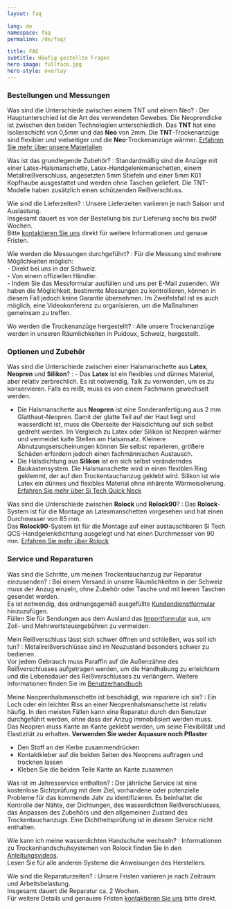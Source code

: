 ```yaml
---
layout: faq

lang: de
namespace: faq
permalink: /de/faq/

title: FAQ
subtitle: Häufig gestellte Fragen
hero-image: fullface.jpg
hero-style: overlay
---
```


### Bestellungen und Messungen
Was sind die Unterschiede zwischen einem TNT und einem Neo?
: Der Hauptunterschied ist die Art des verwendeten Gewebes. Die Neoprendicke ist zwischen den beiden Technologien unterschiedlich. Das **TNT** hat eine Isolierschicht von 0,5mm und das **Neo** von 2mm. Die **TNT**-Trockenanzüge sind flexibler und vielseitiger und die **Neo**-Trockenanzüge wärmer. [Erfahren Sie mehr über unsere Materialien](https://www.sftech.ch/{{page.lang}}/materials)

Was ist das grundlegende Zubehör?
: Standardmäßig sind die Anzüge mit einer Latex-Halsmanschette, Latex-Handgelenkmanschetten, einem Metallreißverschluss, angesetzten 5mm Stiefeln und einer 5mm K01 Kopfhaube ausgestattet und werden ohne Taschen geliefert. Die TNT-Modelle haben zusätzlich einen schützenden Reißverschluss.

Wie sind die Lieferzeiten?
: Unsere Lieferzeiten variieren je nach Saison und Auslastung. <br>
Insgesamt dauert es von der Bestellung bis zur Lieferung sechs bis zwölf Wochen.<br>
Bitte [kontaktieren Sie uns](https://www.sftech.ch/{{page.lang}}/contact) direkt für weitere Informationen und genaue Fristen.

Wie werden die Messungen durchgeführt?
: Für die Messung sind mehrere Möglichkeiten möglich:<br>
    - Direkt bei uns in der Schweiz.<br>
    - Von einem offiziellen Händler.<br>
    - Indem Sie das Messformular ausfüllen und uns per E-Mail zusenden. Wir haben die Möglichkeit, bestimmte Messungen zu kontrollieren, können in diesem Fall jedoch keine Garantie übernehmen. Im Zweifelsfall ist es auch möglich, eine Videokonferenz zu organisieren, um die Maßnahmen gemeinsam zu treffen.

Wo werden die Trockenanzüge hergestellt?
: Alle unsere Trockenanzüge werden in unseren Räumlichkeiten in Puidoux, Schweiz, hergestellt.

### Optionen und Zubehör
Was sind die Unterschiede zwischen einer Halsmanschette aus **Latex**, **Neopren** und **Silikon**?
: - Das **Latex** ist ein flexibles und dünnes Material, aber relativ zerbrechlich. Es ist notwendig, Talk zu verwenden, um es zu konservieren. Falls es reißt, muss es von einem Fachmann gewechselt werden.
- Die Halsmanschette aus **Neopren** ist eine Sonderanfertigung aus 2 mm Glatthaut-Neopren. Damit der glatte Teil auf der Haut liegt und wasserdicht ist, muss die Oberseite der Halsdichtung auf sich selbst gedreht werden. Im Vergleich zu Latex oder Silikon ist Neopren wärmer und vermeidet kalte Stellen am Halsansatz. Kleinere Abnutzungserscheinungen können Sie selbst reparieren, größere Schäden erfordern jedoch einen fachmännischen Austausch.
- Die Halsdichtung aus **Silikon** ist ein sich selbst veränderndes Baukastensystem. Die Halsmanschette wird in einen flexiblen Ring geklemmt, der auf den Trockentauchanzug geklebt wird. Silikon ist wie Latex ein dünnes und flexibles Material ohne inhärente Wärmeisolierung. [Erfahren Sie mehr über Si Tech Quick Neck](https://www.sitech.se/products/modular-solutions/quick-neck.aspx)

Was sind die Unterschiede zwischen **Rolock** und **Rolock90**?
: Das **Rolock**-System ist für die Montage an Latexmanschetten vorgesehen und hat einen Durchmesser von 85 mm.<br>
Das **Rolock90**-System ist für die Montage auf einer austauschbaren Si Tech QCS-Handgelenkdichtung ausgelegt und hat einen Durchmesser von 90 mm. [Erfahren Sie mehr über Rolock](http://www.rolock.ch/)


### Service und Reparaturen
Was sind die Schritte, um meinen Trockentauchanzug zur Reparatur einzusenden?
: Bei einem Versand in unsere Räumlichkeiten in der Schweiz muss der Anzug einzeln, ohne Zubehör oder Tasche und mit leeren Taschen gesendet werden.<br>
Es ist notwendig, das ordnungsgemäß ausgefüllte [Kundendienstformular](https://www.sftech.ch/{{page.lang}}/downloads/) hinzuzufügen.<br>
Füllen Sie für Sendungen aus dem Ausland das [Importformular](https://www.sftech.ch/{{page.lang}}/downloads/) aus, um Zoll- und Mehrwertsteuergebühren zu vermeiden.
        

Mein Reißverschluss lässt sich schwer öffnen und schließen, was soll ich tun?
: Metallreißverschlüsse sind im Neuzustand besonders schwer zu bedienen.<br>
Vor jedem Gebrauch muss Paraffin auf die Außenzähne des Reißverschlusses aufgetragen werden, um die Handhabung zu erleichtern und die Lebensdauer des Reißverschlusses zu verlängern. Weitere Informationen finden Sie im [Benutzerhandbuch](https://www.sftech.ch/{{page.lang}}/downloads/)

Meine Neoprenhalsmanschette ist beschädigt, wie repariere ich sie?
: Ein Loch oder ein leichter Riss an einer Neoprenhalsmanschette ist relativ häufig. In den meisten Fällen kann eine Reparatur durch den Benutzer durchgeführt werden, ohne dass der Anzug immobilisiert werden muss.<br>
Das Neopren muss Kante an Kante geklebt werden, um seine Flexibilität und Elastizität zu erhalten. **Verwenden Sie weder Aquasure noch Pflaster**
- Den Stoff an der Kerbe zusammendrücken
- Kontaktkleber auf die beiden Seiten des Neoprens auftragen und trocknen lassen
- Kleben Sie die beiden Teile Kante an Kante zusammen

Was ist im Jahresservice enthalten?
: Der jährliche Service ist eine kostenlose Sichtprüfung mit dem Ziel, vorhandene oder potenzielle Probleme für das kommende Jahr zu identifizieren.
Es beinhaltet die Kontrolle der Nähte, der Dichtungen, des wasserdichten Reißverschlusses, das Anpassen des Zubehörs und den allgemeinen Zustand des Trockentauchanzugs. Eine Dichtheitsprüfung ist in diesem Service nicht enthalten.

Wie kann ich meine wasserdichten Handschuhe wechseln?
: Informationen zu Trockenhandschuhsystemen von Rolock finden Sie in den [Anleitungsvideos](http://www.rolock.ch/faq/).<br>
Lesen Sie für alle anderen Systeme die Anweisungen des Herstellers.

Wie sind die Reparaturzeiten?
: Unsere Fristen variieren je nach Zeitraum und Arbeitsbelastung.<br>
Insgesamt dauert die Reparatur ca. 2 Wochen.<br>
Für weitere Details und genauere Fristen [kontaktieren Sie uns](https://www.sftech.ch/{{page.lang}}/contact) bitte direkt.

